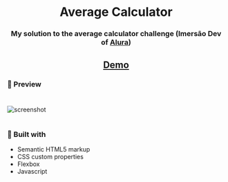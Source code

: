 <h1 align="center">Average Calculator</h1>

<div align="center">
  <h3>My solution to the average calculator challenge (Imersão Dev of <a href="https://www.alura.com.br/" target="_blank">Alura</a>)</h3>
</div>

<div align="center">
  <h2>
    <a href="https://leonardoyz.github.io/Average-Calculator/">
      Demo
    </a>
  </h2>
</div>

<h3>👀 Preview</h3>

#

![screenshot](readme-files/project-preview.gif)

#
<h3>🔨 Built with</h3>

<ul>
  <li>Semantic HTML5 markup</li>
  <li>CSS custom properties</li>
  <li>Flexbox</li>
  <li>Javascript</li>
</ul>
